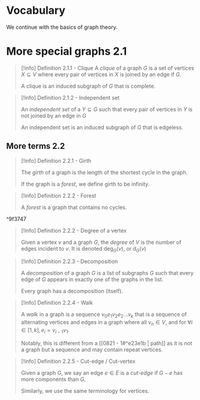 # Vocabulary 

We continue with the basics of graph theory.
# More special graphs 2.1

> [!info] Definition 2.1.1 - Clique
> A *clique* of a graph $G$ is a set of vertices $X \subseteq V$ where every pair of vertices in $X$ is joined by an edge if $G$.
> 
> A clique is an induced subgraph of $G$ that is complete.

> [!info] Definition 2.1.2 - Independent set
> 
> An *independent set* of a $Y \subseteq G$ such that every pair of vertices in $Y$ is not joined by an edge in $G$
> 
> An independent set is an induced subgraph of $G$ that is edgeless.

## More terms 2.2

> [!info] Definition 2.2.1 - Girth
> 
> The *girth* of a graph is the length of the shortest cycle in the graph. 
> 
> If the graph is a *forest*, we define girth to be infinity.
> 

> [!info] Definition 2.2.2 - Forest
> 
> A *forest* is a graph that contains no cycles.

^9f3747

> [!info] Definition 2.2.2 - Degree of a vertex
> 
> Given a vertex $v$ and a graph $G$, the *degree* of $V$ is the number of edges incident to $v$. It is denoted $\text{deg}_G(v)$, or $\text{d}_G(v)$

> [!info] Definition 2.2.3 - Decomposition
> 
> A *decomposition* of a graph $G$ is a list of subgraphs $G$ such that every edge of $G$ appears in exactly one of the graphs in the list.
> 
> Every graph has a decomposition (itself).

> [!info] Definition 2.2.4 - Walk
> 
> A *walk* in a graph is a sequence $v_0 e_1 v_2 e_2 \ldots v_k$ that is a sequence of alternating vertices and edges in a graph where all $v_n \in V$, and for $\forall i \in [1, k], e_i = v_{i-1} v_1$.
> 
> Notably, this is different from a [[0821 - 1#^e23e1b | path]] as it is not a graph but a sequence and may contain repeat vertices.

> [!info] Definition 2.2.5 - Cut-edge / Cut-vertex
> 
> Given a graph $G$, we say an edge $e \in E$ is a *cut-edge* if $G-e$ has more components than $G$.
> 
>Similarly, we use the same terminology for vertices.




